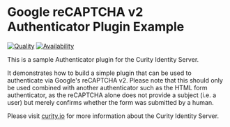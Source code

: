 # Google reCAPTCHA v2 Authenticator Plugin Example #

[![Quality](https://img.shields.io/badge/quality-demo-red)](https://curity.io/resources/code-examples/status/)
[![Availability](https://img.shields.io/badge/availability-source-blue)](https://curity.io/resources/code-examples/status/)

This is a sample Authenticator plugin for the Curity Identity Server.

It demonstrates how to build a simple plugin that can be used to authenticate via Google's reCAPTCHA v2. Please note
that this should only be used combined with another authenticator such as the HTML form authenticator, as the
reCAPTCHA alone does not provide a subject (i.e. a user) but merely confirms whether the form was submitted by a human.

Please visit [curity.io](https://curity.io/) for more information about the Curity Identity Server.
